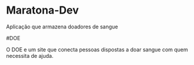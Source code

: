 # Maratona-Dev
Aplicação que armazena doadores de sangue

#DOE

O DOE e um site que conecta pessoas dispostas a doar sangue com quem necessita de ajuda.
